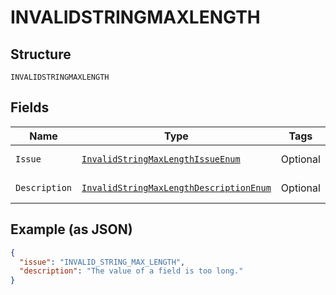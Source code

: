 
# INVALIDSTRINGMAXLENGTH

## Structure

`INVALIDSTRINGMAXLENGTH`

## Fields

| Name | Type | Tags | Description | Getter | Setter |
|  --- | --- | --- | --- | --- | --- |
| `Issue` | [`InvalidStringMaxLengthIssueEnum`](../../doc/models/invalid-string-max-length-issue-enum.md) | Optional | - | InvalidStringMaxLengthIssueEnum getIssue() | setIssue(InvalidStringMaxLengthIssueEnum issue) |
| `Description` | [`InvalidStringMaxLengthDescriptionEnum`](../../doc/models/invalid-string-max-length-description-enum.md) | Optional | - | InvalidStringMaxLengthDescriptionEnum getDescription() | setDescription(InvalidStringMaxLengthDescriptionEnum description) |

## Example (as JSON)

```json
{
  "issue": "INVALID_STRING_MAX_LENGTH",
  "description": "The value of a field is too long."
}
```

